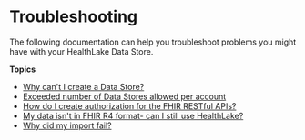 # Troubleshooting<a name="troubleshooting"></a>

The following documentation can help you troubleshoot problems you might have with your HealthLake Data Store\.

**Topics**
+ [Why can't I create a Data Store?](iam-troubleshooting.md)
+ [Exceeded number of Data Stores allowed per account](limits-troubleshooting.md)
+ [How do I create authorization for the FHIR RESTful APIs?](authorization-troubleshooting.md)
+ [My data isn't in FHIR R4 format\- can I still use HealthLake?](fhir-troubleshooting.md)
+ [Why did my import fail?](import-troubleshooting.md)